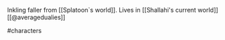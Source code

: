 Inkling faller from [[Splatoon`s world]]. Lives in [[Shallahi's current world]] [[@averagedualies]]

#characters 